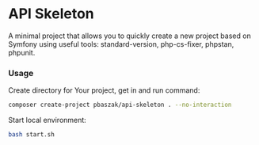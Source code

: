 # API Skeleton #

A minimal project that allows you to quickly create a new project based on Symfony using useful tools: standard-version, php-cs-fixer, phpstan, phpunit.

### Usage

Create directory for Your project, get in and run command:
```sh
composer create-project pbaszak/api-skeleton . --no-interaction
```

Start local environment:
```sh
bash start.sh
```
